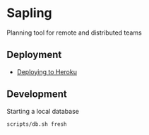 # Sapling

Planning tool for remote and distributed teams

## Deployment

- [Deploying to Heroku](docs/heroku.md)

## Development

Starting a local database

```sh
scripts/db.sh fresh
```
